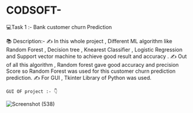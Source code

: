 # CODSOFT-
💻Task 1 :- Bank customer churn Prediction

📚 Description:-
   ✍️ In this whole project , Different ML algorithm like Random Forest , Decision tree , Knearest Classifier , Logistic Regression and Support vector machine to achieve good result and accuracy  . 
   ✍️ Out of all this algorithm , Random forest gave  good accuracy and precision Score so  Random Forest was used  for this customer churn prediction prediction.
   ✍️ For GUI ,  Tkinter Library of Python was used.

    GUI OF project :- 👇

![Screenshot (538)](https://github.com/tanvi20206/CODSOFT-/assets/142237861/75853b82-0bf7-4a13-8765-c51099794c52)
